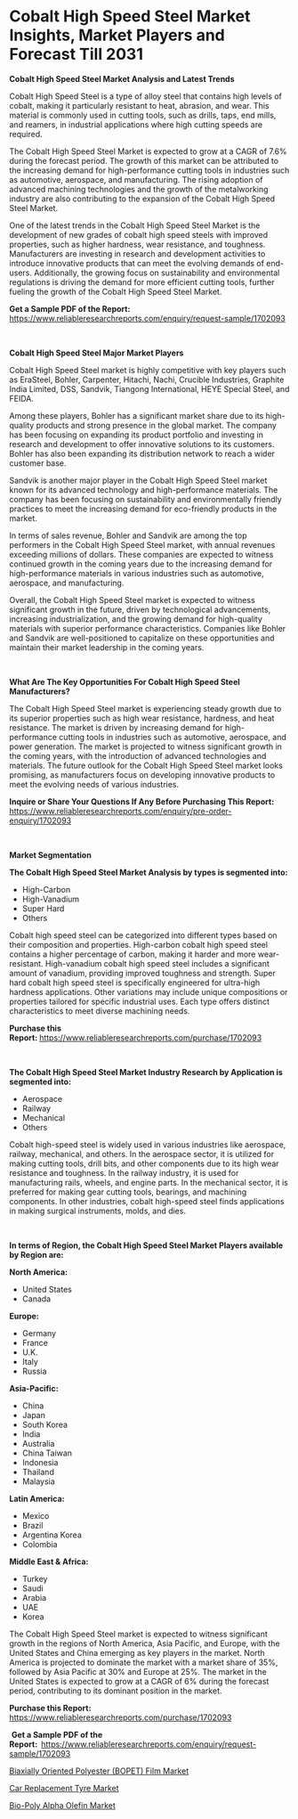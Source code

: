 <p><h1>Cobalt High Speed Steel Market Insights, Market Players and Forecast Till 2031</h1></p><p><strong>Cobalt High Speed Steel Market Analysis and Latest Trends</strong></p>
<p><p>Cobalt High Speed Steel is a type of alloy steel that contains high levels of cobalt, making it particularly resistant to heat, abrasion, and wear. This material is commonly used in cutting tools, such as drills, taps, end mills, and reamers, in industrial applications where high cutting speeds are required.</p><p>The Cobalt High Speed Steel Market is expected to grow at a CAGR of 7.6% during the forecast period. The growth of this market can be attributed to the increasing demand for high-performance cutting tools in industries such as automotive, aerospace, and manufacturing. The rising adoption of advanced machining technologies and the growth of the metalworking industry are also contributing to the expansion of the Cobalt High Speed Steel Market.</p><p>One of the latest trends in the Cobalt High Speed Steel Market is the development of new grades of cobalt high speed steels with improved properties, such as higher hardness, wear resistance, and toughness. Manufacturers are investing in research and development activities to introduce innovative products that can meet the evolving demands of end-users. Additionally, the growing focus on sustainability and environmental regulations is driving the demand for more efficient cutting tools, further fueling the growth of the Cobalt High Speed Steel Market.</p></p>
<p><strong>Get a Sample PDF of the Report:&nbsp;</strong> <a href="https://www.reliableresearchreports.com/enquiry/request-sample/1702093">https://www.reliableresearchreports.com/enquiry/request-sample/1702093</a></p>
<p>&nbsp;</p>
<p><strong>Cobalt High Speed Steel Major Market Players</strong></p>
<p><p>Cobalt High Speed Steel market is highly competitive with key players such as EraSteel, Bohler, Carpenter, Hitachi, Nachi, Crucible Industries, Graphite India Limited, DSS, Sandvik, Tiangong International, HEYE Special Steel, and FEIDA. </p><p>Among these players, Bohler has a significant market share due to its high-quality products and strong presence in the global market. The company has been focusing on expanding its product portfolio and investing in research and development to offer innovative solutions to its customers. Bohler has also been expanding its distribution network to reach a wider customer base.</p><p>Sandvik is another major player in the Cobalt High Speed Steel market known for its advanced technology and high-performance materials. The company has been focusing on sustainability and environmentally friendly practices to meet the increasing demand for eco-friendly products in the market.</p><p>In terms of sales revenue, Bohler and Sandvik are among the top performers in the Cobalt High Speed Steel market, with annual revenues exceeding millions of dollars. These companies are expected to witness continued growth in the coming years due to the increasing demand for high-performance materials in various industries such as automotive, aerospace, and manufacturing.</p><p>Overall, the Cobalt High Speed Steel market is expected to witness significant growth in the future, driven by technological advancements, increasing industrialization, and the growing demand for high-quality materials with superior performance characteristics. Companies like Bohler and Sandvik are well-positioned to capitalize on these opportunities and maintain their market leadership in the coming years.</p></p>
<p>&nbsp;</p>
<p><strong>What Are The Key Opportunities For Cobalt High Speed Steel Manufacturers?</strong></p>
<p><p>The Cobalt High Speed Steel market is experiencing steady growth due to its superior properties such as high wear resistance, hardness, and heat resistance. The market is driven by increasing demand for high-performance cutting tools in industries such as automotive, aerospace, and power generation. The market is projected to witness significant growth in the coming years, with the introduction of advanced technologies and materials. The future outlook for the Cobalt High Speed Steel market looks promising, as manufacturers focus on developing innovative products to meet the evolving needs of various industries.</p></p>
<p><strong>Inquire or Share Your Questions If Any Before Purchasing This Report:</strong> <a href="https://www.reliableresearchreports.com/enquiry/pre-order-enquiry/1702093">https://www.reliableresearchreports.com/enquiry/pre-order-enquiry/1702093</a></p>
<p>&nbsp;</p>
<p><strong>Market Segmentation</strong></p>
<p><strong>The Cobalt High Speed Steel Market Analysis by types is segmented into:</strong></p>
<p><ul><li>High-Carbon</li><li>High-Vanadium</li><li>Super Hard</li><li>Others</li></ul></p>
<p><p>Cobalt high speed steel can be categorized into different types based on their composition and properties. High-carbon cobalt high speed steel contains a higher percentage of carbon, making it harder and more wear-resistant. High-vanadium cobalt high speed steel includes a significant amount of vanadium, providing improved toughness and strength. Super hard cobalt high speed steel is specifically engineered for ultra-high hardness applications. Other variations may include unique compositions or properties tailored for specific industrial uses. Each type offers distinct characteristics to meet diverse machining needs.</p></p>
<p><strong>Purchase this Report:&nbsp;</strong><a href="https://www.reliableresearchreports.com/purchase/1702093">https://www.reliableresearchreports.com/purchase/1702093</a></p>
<p>&nbsp;</p>
<p><strong>The Cobalt High Speed Steel Market Industry Research by Application is segmented into:</strong></p>
<p><ul><li>Aerospace</li><li>Railway</li><li>Mechanical</li><li>Others</li></ul></p>
<p><p>Cobalt high-speed steel is widely used in various industries like aerospace, railway, mechanical, and others. In the aerospace sector, it is utilized for making cutting tools, drill bits, and other components due to its high wear resistance and toughness. In the railway industry, it is used for manufacturing rails, wheels, and engine parts. In the mechanical sector, it is preferred for making gear cutting tools, bearings, and machining components. In other industries, cobalt high-speed steel finds applications in making surgical instruments, molds, and dies.</p></p>
<p>&nbsp;</p>
<p><strong>In terms of Region, the Cobalt High Speed Steel Market Players available by Region are:</strong></p>
<p>
    <p> <strong> North America: </strong>
        <ul>
            <li>United States</li>
            <li>Canada</li>
        </ul>
        </p> 
    <p> <strong> Europe: </strong>
        <ul>
            <li>Germany</li>
            <li>France</li>
            <li>U.K.</li>
            <li>Italy</li>
            <li>Russia</li>
        </ul>
        </p> 
    <p> <strong> Asia-Pacific: </strong>
        <ul>
            <li>China</li>
            <li>Japan</li>
            <li>South Korea</li>
            <li>India</li>
            <li>Australia</li>
            <li>China Taiwan</li>
            <li>Indonesia</li>
            <li>Thailand</li>
            <li>Malaysia</li>
        </ul>
        </p> 
    <p> <strong> Latin America: </strong>
        <ul>
            <li>Mexico</li>
            <li>Brazil</li>
            <li>Argentina Korea</li>
            <li>Colombia</li>
        </ul>
        </p> 
    <p> <strong> Middle East & Africa: </strong>
        <ul>
            <li>Turkey</li>
            <li>Saudi</li>
            <li>Arabia</li>
            <li>UAE</li>
            <li>Korea</li>
        </ul>
    </p>
    </p>
<p><p>The Cobalt High Speed Steel market is expected to witness significant growth in the regions of North America, Asia Pacific, and Europe, with the United States and China emerging as key players in the market. North America is projected to dominate the market with a market share of 35%, followed by Asia Pacific at 30% and Europe at 25%. The market in the United States is expected to grow at a CAGR of 6% during the forecast period, contributing to its dominant position in the market.</p></p>
<p><strong>Purchase this Report: </strong><a href="https://www.reliableresearchreports.com/purchase/1702093">https://www.reliableresearchreports.com/purchase/1702093</a></p>
<p>&nbsp;<strong>Get a Sample PDF of the Report:&nbsp;&nbsp;</strong><a href="https://www.reliableresearchreports.com/enquiry/request-sample/1702093">https://www.reliableresearchreports.com/enquiry/request-sample/1702093</a></p>
<p><strong></strong></p>
<p><p><a href="https://view.publitas.com/reportprime-1/biaxially-oriented-polyester-bopet-film-market-research-report-provides-critical-insights-that-can-help-shape-business-development-and-investment-strategies/">Biaxially Oriented Polyester (BOPET) Film Market</a></p><p><a href="https://view.publitas.com/reportprime-1/car-replacement-tyre-market-centers-on-aspects-such-as-market-growth-market-share-market-opportunity-and-projected-forecasts-spanning-from-2024-to-2031/">Car Replacement Tyre Market</a></p><p><a href="https://view.publitas.com/reportprime-1/bio-poly-alpha-olefin-market-research-report-reveals-the-latest-trends-and-opportunities-of-this-market-for-period-from-2024-2031/">Bio-Poly Alpha Olefin Market</a></p></p>